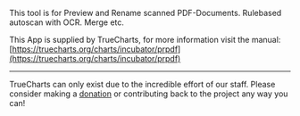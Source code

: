 This tool is for Preview and Rename scanned PDF-Documents. Rulebased autoscan with OCR. Merge etc.

This App is supplied by TrueCharts, for more information visit the manual: [https://truecharts.org/charts/incubator/prpdf](https://truecharts.org/charts/incubator/prpdf)

---

TrueCharts can only exist due to the incredible effort of our staff.
Please consider making a [donation](https://truecharts.org/about/sponsor) or contributing back to the project any way you can!
